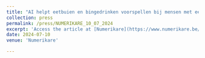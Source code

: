 ```yaml
---
title: "AI helpt eetbuien en bingedrinken voorspellen bij mensen met eet- of alcoholstoornis"
collection: press
permalink: /press/NUMERIKARE_10_07_2024
excerpt: 'Access the article at [Numerikare](https://www.numerikare.be/nl/nieuws/ai-helpt-eetbuien-en-bingedrinken-voorspellen-bij-mensen-met-eet-of-alcoholstoornis.html)'
date: 2024-07-10
venue: 'Numerikare'

---
```

